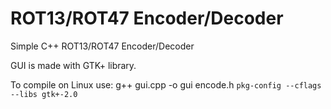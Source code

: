 # ROT13/ROT47 Encoder/Decoder
Simple C++ ROT13/ROT47 Encoder/Decoder

GUI is made with GTK+ library.

To compile on Linux use:
g++ gui.cpp -o gui encode.h `pkg-config --cflags --libs gtk+-2.0`
 
